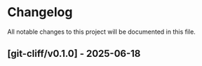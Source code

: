 # Changelog

All notable changes to this project will be documented in this file.

## [git-cliff/v0.1.0] - 2025-06-18

